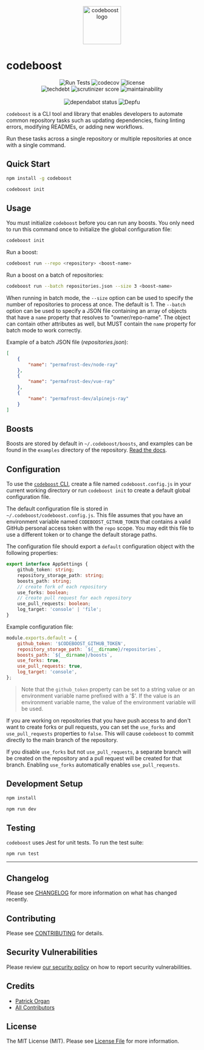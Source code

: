 <p align="center">
    <img src="https://static-assets.permafrost.dev/images/projects/codeboost/logo.svg" width="100" height="100" alt="codeboost logo">
</p>

# codeboost

<p align="center">
    <img src="https://img.shields.io/github/actions/workflow/status/permafrost-dev/codeboost/run-tests.yml?style=flat-square&logo=github&label=tests" alt="Run Tests">
    <img src="https://img.shields.io/codecov/c/github/permafrost-dev/codeboost?color=%234c1&label=coverage&logo=codecov&logoColor=%23ef6f6f&style=flat-square&token=qYptYEWlm7" alt="codecov">
    <img src="https://img.shields.io/github/license/permafrost-dev/codeboost?style=flat-square&logo=opensourceinitiative&logoColor=white" alt="license">
    <br>
    <img src="https://img.shields.io/codeclimate/tech-debt/permafrost-dev/codeboost?label=tech%20debt&amp;logo=codeclimate&amp;style=flat-square&nocache=1" alt="techdebt">
    <img src="https://img.shields.io/scrutinizer/quality/g/permafrost-dev/codeboost/main?logo=scrutinizer&style=flat-square" alt="scrutinizer score" />
    <img src="https://api.codeclimate.com/v1/badges/688e30d604cdcd93a262/maintainability" alt="maintainability" />
    <!--br>
    <img src="https://shields.io/npm/v/codeboost?style=flat-square&logo=npm&logoColor=white" alt="npm version">
    <img src="https://img.shields.io/npm/dt/codeboost.svg?style=flat-square&logo=npm&logoColor=white" alt="npm downloads"-->
    <br><br>
    <img src="https://badgen.net/github/dependabot/permafrost-dev/codeboost?style=flat-square" alt="dependabot status">
    <img src="https://img.shields.io/depfu/dependencies/github/permafrost-dev/codeboost?style=flat-square&nocache=1" alt="Depfu">
    <!--img src="https://img.shields.io/npm/v/codeboost?label=npm%20version&logo=npm&logoColor=%23f1f5f9&style=flat-square" alt="version"-->
</p>

`codeboost` is a CLI tool and library that enables developers to automate common repository tasks such as updating dependencies, fixing linting errors, modifying READMEs, or adding new workflows.

Run these tasks across a single repository or multiple repositories at once with a single command.

## Quick Start

```bash
npm install -g codeboost

codeboost init
```

## Usage

You must initialize `codeboost` before you can run any boosts. You only need to run this command once to initialize the global configuration file:

```bash
codeboost init
```

Run a boost:

```bash
codeboost run --repo <repository> <boost-name>
```

Run a boost on a batch of repositories:

```bash
codeboost run --batch repositories.json --size 3 <boost-name>
```

When running in batch mode, the `--size` option can be used to specify the number of repositories to process at once. The default is 1.
The `--batch` option can be used to specify a JSON file containing an array of objects that have a `name` property that resolves to "owner/repo-name". The object can contain other attributes as well, but MUST contain the `name` property for batch mode to work correctly.

Example of a batch JSON file (_repositories.json_):

```json
[
    {
        "name": "permafrost-dev/node-ray"
    },
    {
        "name": "permafrost-dev/vue-ray"
    },
    {
        "name": "permafrost-dev/alpinejs-ray"
    }
]
```

## Boosts

Boosts are stored by default in `~/.codeboost/boosts`, and examples can be found in the `examples` directory of the repository. [Read the docs](docs/boosts.md).

## Configuration

To use the [`codeboost` CLI](./docs/cli.md), create a file named `codeboost.config.js` in your current working directory or run `codeboost init` to create a default global configuration file.

The default configuration file is stored in `~/.codeboost/codeboost.config.js`. This file assumes that you have an environment variable named `CODEBOOST_GITHUB_TOKEN` that contains a valid GitHub personal access token with the `repo` scope. You may edit this file to use a different token or to change the default storage paths.

The configuration file should export a `default` configuration object with the following properties:

```typescript
export interface AppSettings {
    github_token: string;
    repository_storage_path: string;
    boosts_path: string;
    // create fork of each repository
    use_forks: boolean;
    // create pull request for each repository
    use_pull_requests: boolean;
    log_target: 'console' | 'file';
}
```

Example configuration file:

```javascript
module.exports.default = {
    github_token: '$CODEBOOST_GITHUB_TOKEN',
    repository_storage_path: `${__dirname}/repositories`,
    boosts_path: `${__dirname}/boosts`,
    use_forks: true,
    use_pull_requests: true,
    log_target: 'console',
};
```

> Note that the `github_token` property can be set to a string value or an environment variable name prefixed with a '$'.
> If the value is an environment variable name, the value of the environment variable will be used.

If you are working on repositories that you have push access to and don't want to create forks or pull requests, you can set the `use_forks` and `use_pull_requests` properties to `false`. This will cause `codeboost` to commit directly to the main branch of the repository.

If you disable `use_forks` but not `use_pull_requests`, a separate branch will be created on the repository and a pull request will be created for that branch. Enabling `use_forks` automatically enables `use_pull_requests`.

## Development Setup

```bash
npm install

npm run dev
```

## Testing

`codeboost` uses Jest for unit tests. To run the test suite:

`npm run test`

---

## Changelog

Please see [CHANGELOG](CHANGELOG.md) for more information on what has changed recently.

## Contributing

Please see [CONTRIBUTING](.github/CONTRIBUTING.md) for details.

## Security Vulnerabilities

Please review [our security policy](../../security/policy) on how to report security vulnerabilities.

## Credits

-   [Patrick Organ](https://github.com/patinthehat)
-   [All Contributors](../../contributors)

## License

The MIT License (MIT). Please see [License File](LICENSE) for more information.
